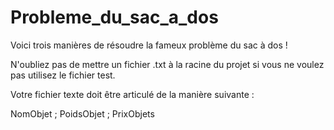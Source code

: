 # Probleme_du_sac_a_dos


Voici trois manières de résoudre la fameux problème du sac à dos !


N'oubliez pas de mettre un fichier .txt à la racine du projet si vous ne voulez pas utilisez le fichier test.

Votre fichier texte doit être articulé de la manière suivante :

NomObjet ; PoidsObjet ; PrixObjets
